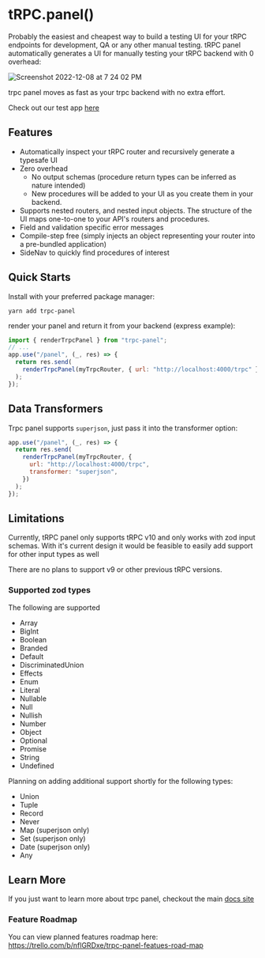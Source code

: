# tRPC.panel()

Probably the easiest and cheapest way to build a testing UI for your tRPC endpoints for development, QA or any other manual testing. tRPC panel automatically generates a UI for manually testing your tRPC backend with 0 overhead:

![Screenshot 2022-12-08 at 7 24 02 PM](https://user-images.githubusercontent.com/12774588/206602120-017a2b3a-66c3-4bf0-bd93-90fb4bddf0cc.png)

trpc panel moves as fast as your trpc backend with no extra effort.

Check out our test app [here](https://app.trpcpanel.io)

## Features

- Automatically inspect your tRPC router and recursively generate a typesafe UI
- Zero overhead
  - No output schemas (procedure return types can be inferred as nature intended)
  - New procedures will be added to your UI as you create them in your backend.
- Supports nested routers, and nested input objects. The structure of the UI maps one-to-one to your API's routers and procedures.
- Field and validation specific error messages
- Compile-step free (simply injects an object representing your router into a pre-bundled application)
- SideNav to quickly find procedures of interest

## Quick Starts

Install with your preferred package manager:

`yarn add trpc-panel`

render your panel and return it from your backend (express example):

```js
import { renderTrpcPanel } from "trpc-panel";
// ...
app.use("/panel", (_, res) => {
  return res.send(
    renderTrpcPanel(myTrpcRouter, { url: "http://localhost:4000/trpc" })
  );
});
```

## Data Transformers

Trpc panel supports `superjson`, just pass it into the transformer option:

```js
app.use("/panel", (_, res) => {
  return res.send(
    renderTrpcPanel(myTrpcRouter, {
      url: "http://localhost:4000/trpc",
      transformer: "superjson",
    })
  );
});
```

## Limitations

Currently, tRPC panel only supports tRPC v10 and only works with zod input schemas. With it's current design it would be feasible to easily add support for other input types as well

There are no plans to support v9 or other previous tRPC versions.

### Supported zod types

The following are supported

- Array
- BigInt
- Boolean
- Branded
- Default
- DiscriminatedUnion
- Effects
- Enum
- Literal
- Nullable
- Null
- Nullish
- Number
- Object
- Optional
- Promise
- String
- Undefined

Planning on adding additional support shortly for the following types:

- Union
- Tuple
- Record
- Never
- Map (superjson only)
- Set (superjson only)
- Date (superjson only)
- Any

## Learn More

If you just want to learn more about trpc panel, checkout the main [docs site](https://trpcpanel.io)

### Feature Roadmap

You can view planned features roadmap here: https://trello.com/b/nflGRDxe/trpc-panel-featues-road-map
